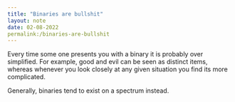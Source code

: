 ```yaml
---
title: "Binaries are bullshit"
layout: note
date: 02-08-2022
permalink:/binaries-are-bullshit
---
```


Every time some one presents you with a binary it is probably over simplified. For example, good and evil can be seen as distinct items, whereas whenever you look closely at any given situation you find its more complicated.

Generally, binaries tend to exist on a spectrum instead.
